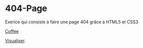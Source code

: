 # 404-Page

Exerice qui consiste à faire une page 404 grâce à HTML5 et CSS3


[Coffee](http://media.topito.com/wp-content/uploads/2015/03/cafe.gif)

[Visualiser](https://maxco41.github.io/404-Page/).
